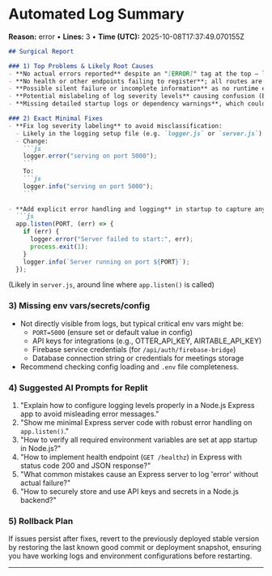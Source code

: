 # Automated Log Summary

**Reason:** error • **Lines:** 3 • **Time (UTC):** 2025-10-08T17:37:49.070155Z

<!-- fingerprint:757a75b121ba -->

```markdown
## Surgical Report

### 1) Top Problems & Likely Root Causes
- **No actual errors reported** despite an "[ERROR]" tag at the top — likely a misleading log level rather than a runtime failure.
- **No health or other endpoints failing to register**; all routes are listed, so routing initialization seems fine.
- **Possible silent failure or incomplete information** as no runtime errors, crashes, or failed route registrations appear.
- **Potential mislabeling of log severity levels** causing confusion (ERROR level without an error message).
- **Missing detailed startup logs or dependency warnings**, which could hide configuration or connection issues (e.g., DB, API keys).

### 2) Exact Minimal Fixes
- **Fix log severity labeling** to avoid misclassification:
  - Likely in the logging setup file (e.g. `logger.js` or `server.js`).
  - Change:
    ```js
    logger.error("serving on port 5000");
    ```
    To:
    ```js
    logger.info("serving on port 5000");
    ```
  
- **Add explicit error handling and logging** in startup to capture any hidden issues:
  ```js
  app.listen(PORT, (err) => {
    if (err) {
      logger.error("Server failed to start:", err);
      process.exit(1);
    }
    logger.info(`Server running on port ${PORT}`);
  });
  ```
  (Likely in `server.js`, around line where `app.listen()` is called)

### 3) Missing env vars/secrets/config
- Not directly visible from logs, but typical critical env vars might be:
  - `PORT=5000` (ensure set or default value in config)
  - API keys for integrations (e.g., OTTER_API_KEY, AIRTABLE_API_KEY)
  - Firebase service credentials (for `/api/auth/firebase-bridge`)
  - Database connection string or credentials for meetings storage
- Recommend checking config loading and `.env` file completeness.

### 4) Suggested AI Prompts for Replit
1. "Explain how to configure logging levels properly in a Node.js Express app to avoid misleading error messages."
2. "Show me minimal Express server code with robust error handling on `app.listen()`."
3. "How to verify all required environment variables are set at app startup in Node.js?"
4. "How to implement health endpoint (`GET /healthz`) in Express with status code 200 and JSON response?"
5. "What common mistakes cause an Express server to log 'error' without actual failure?"
6. "How to securely store and use API keys and secrets in a Node.js backend?"

### 5) Rollback Plan
If issues persist after fixes, revert to the previously deployed stable version by restoring the last known good commit or deployment snapshot, ensuring you have working logs and environment configurations before restarting.

---
```
